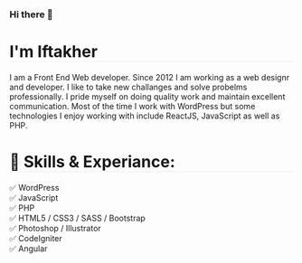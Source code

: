 ### Hi there 👋

<h1 style="border-bottom:1px solid #ededed">I'm Iftakher</h1>

I am a Front End Web developer. Since 2012 I am working as a web designr and developer. I like to take new challanges and solve probelms professionally. I pride myself on doing quality work and maintain excellent communication. Most of the time I work with WordPress but some technologies I enjoy working with include ReactJS, JavaScript as well as PHP.

<h1 style="border-bottom:1px solid #ededed;width:100%;">🔭 Skills & Experiance: </h1>
✅ WordPress <br>
✅ JavaScript <br>
✅ PHP <br>
✅ HTML5 / CSS3 / SASS / Bootstrap <br>
✅ Photoshop / Illustrator <br>
✅ CodeIgniter <br>
✅ Angular <br>



<!--
**iftakhermasum/iftakhermasum** is a ✨ _special_ ✨ repository because its `README.md` (this file) appears on your GitHub profile.

Here are some ideas to get you started:

- 🔭 I’m currently working on ...
- 🌱 I’m currently learning ...
- 👯 I’m looking to collaborate on ...
- 🤔 I’m looking for help with ...
- 💬 Ask me about ...
- 📫 How to reach me: ...
- 😄 Pronouns: ...
- ⚡ Fun fact: ...
-->
